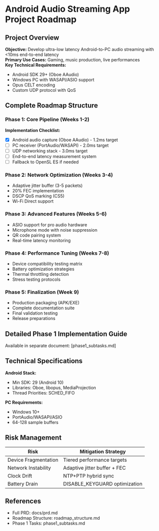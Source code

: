 # Android Audio Streaming App Project Roadmap

## Project Overview
**Objective:** Develop ultra-low latency Android-to-PC audio streaming with <10ms end-to-end latency  
**Primary Use Cases:** Gaming, music production, live performances  
**Key Technical Requirements:**
- Android SDK 29+ (Oboe AAudio)
- Windows PC with WASAPI/ASIO support
- Opus CELT encoding
- Custom UDP protocol with QoS

## Complete Roadmap Structure

### Phase 1: Core Pipeline (Weeks 1-2)
**Implementation Checklist:**
- [X] Android audio capture (Oboe AAudio) - 1.2ms target
- [ ] PC receiver (PortAudio/WASAPI) - 2.0ms target
- [ ] UDP networking stack - 3.0ms target
- [ ] End-to-end latency measurement system
- [ ] Fallback to OpenSL ES if needed

### Phase 2: Network Optimization (Weeks 3-4)
- Adaptive jitter buffer (3-5 packets)
- 20% FEC implementation
- DSCP QoS marking (CS5)
- Wi-Fi Direct support

### Phase 3: Advanced Features (Weeks 5-6)
- ASIO support for pro audio hardware
- Microphone mode with noise suppression
- QR code pairing system
- Real-time latency monitoring

### Phase 4: Performance Tuning (Weeks 7-8)
- Device compatibility testing matrix
- Battery optimization strategies
- Thermal throttling detection
- Stress testing protocols

### Phase 5: Finalization (Week 9)
- Production packaging (APK/EXE)
- Complete documentation suite
- Final validation testing
- Release preparations

## Detailed Phase 1 Implementation Guide
Available in separate document: [phase1_subtasks.md]

## Technical Specifications
**Android Stack:**
- Min SDK: 29 (Android 10)
- Libraries: Oboe, libopus, MediaProjection
- Thread Priorities: SCHED_FIFO

**PC Requirements:**
- Windows 10+
- PortAudio/WASAPI/ASIO
- 64-128 sample buffers

## Risk Management
| Risk | Mitigation Strategy |
|------|---------------------|
| Device Fragmentation | Tiered performance targets |
| Network Instability | Adaptive jitter buffer + FEC |
| Clock Drift | NTP+PTP hybrid sync |
| Battery Drain | DISABLE_KEYGUARD optimization |

## References
- Full PRD: docs/prd.md
- Roadmap Structure: roadmap_structure.md  
- Phase 1 Tasks: phase1_subtasks.md
